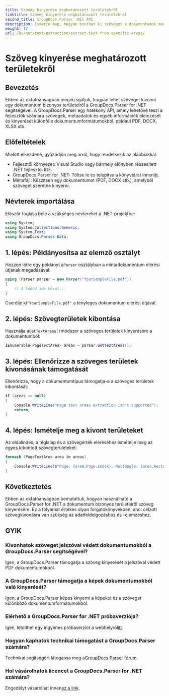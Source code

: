 ```yaml
---
title: Szöveg kinyerése meghatározott területekről
linktitle: Szöveg kinyerése meghatározott területekről
second_title: GroupDocs.Parser .NET API
description: Ismerje meg, hogyan bonthat ki szöveget a dokumentumok meghatározott területeiről a GroupDocs.Parser for .NET segítségével. Könnyű, lépésenkénti útmutató.
weight: 12
url: /hu/net/text-extraction/extract-text-from-specific-areas/
---
```


# Szöveg kinyerése meghatározott területekről

## Bevezetés
Ebben az oktatóanyagban megvizsgáljuk, hogyan lehet szöveget kivonni egy dokumentum bizonyos területeiről a GroupDocs.Parser for .NET segítségével. A GroupDocs.Parser egy hatékony API, amely lehetővé teszi a fejlesztők számára szövegek, metaadatok és egyéb információk elemzését és kinyerését különféle dokumentumformátumokból, például PDF, DOCX, XLSX stb.
## Előfeltételek
Mielőtt elkezdené, győződjön meg arról, hogy rendelkezik az alábbiakkal:
- Fejlesztői környezet: Visual Studio vagy bármely előnyben részesített .NET fejlesztői IDE.
-  GroupDocs.Parser for .NET: Töltse le és telepítse a könyvtárat innen[itt](https://releases.groupdocs.com/parser/net/).
- Mintafájl: Készítsen egy dokumentumot (PDF, DOCX stb.), amelyből szöveget szeretne kinyerni.

## Névterek importálása
Először foglalja bele a szükséges névtereket a .NET-projektbe:
```csharp
using System;
using System.Collections.Generic;
using System.Text;
using GroupDocs.Parser.Data;
```
## 1. lépés: Példányosítsa az elemző osztályt
 Hozzon létre egy példányt a`Parser` osztályban a mintadokumentum elérési útjának megadásával:
```csharp
using (Parser parser = new Parser("YourSampleFile.pdf"))
{
    // A kódod ide kerül...
}
```
 Cserélje ki`"YourSampleFile.pdf"` a tényleges dokumentum elérési útjával.
## 2. lépés: Szövegterületek kibontása
 Használja a`GetTextAreas()`módszer a szöveges területek kinyerésére a dokumentumból:
```csharp
IEnumerable<PageTextArea> areas = parser.GetTextAreas();
```
## 3. lépés: Ellenőrizze a szöveges területek kivonásának támogatását
Ellenőrizze, hogy a dokumentumtípus támogatja-e a szöveges területek kibontását:
```csharp
if (areas == null)
{
    Console.WriteLine("Page text areas extraction isn't supported");
    return;
}
```
## 4. lépés: Ismételje meg a kivont területeket
Az oldalindex, a téglalap és a szövegérték eléréséhez ismételje meg az egyes kibontott szövegterületeket:
```csharp
foreach (PageTextArea area in areas)
{
    Console.WriteLine($"Page: {area.Page.Index}, Rectangle: {area.Rectangle}, Text: {area.Text}");
}
```

## Következtetés
Ebben az oktatóanyagban bemutattuk, hogyan használható a GroupDocs.Parser for .NET a dokumentum bizonyos területeiről szöveg kinyerésére. Ez a folyamat értékes olyan forgatókönyvekben, ahol célzott szövegkivonásra van szükség az adatfeldolgozáshoz és -elemzéshez.

## GYIK
### Kivonhatok szöveget jelszóval védett dokumentumokból a GroupDocs.Parser segítségével?
Igen, a GroupDocs.Parser támogatja a szöveg kinyerését a jelszóval védett PDF dokumentumokból.
### A GroupDocs.Parser támogatja a képek dokumentumokból való kinyerését?
Igen, a GroupDocs.Parser képes kinyerni a képeket és a szöveget különböző dokumentumformátumokból.
### Elérhető a GroupDocs.Parser for .NET próbaverziója?
 Igen, letölthet egy ingyenes próbaverziót a webhelyről[itt](https://releases.groupdocs.com/).
### Hogyan kaphatok technikai támogatást a GroupDocs.Parser számára?
 Technikai segítségért látogassa meg a[GroupDocs.Parser fórum](https://forum.groupdocs.com/c/parser/17).
### Hol vásárolhatok licencet a GroupDocs.Parser for .NET számára?
 Engedélyt vásárolhat innen[ez a link](https://purchase.groupdocs.com/buy).